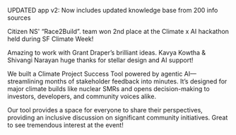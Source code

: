UPDATED app v2: Now includes updated knowledge base from 200 info sources

Citizen NS' “Race2Build”. team won 2nd place at the Climate x AI hackathon held during SF Climate Week! 

Amazing to work with Grant Draper’s brilliant ideas. Kavya Kowtha & Shivangi Narayan huge thanks for stellar design and AI support!

We built a Climate Project Success Tool powered by agentic AI—streamlining months of stakeholder feedback into minutes. It’s designed for major climate builds like nuclear SMRs and opens decision-making to investors, developers, and community voices alike.

Our tool provides a space for everyone to share their perspectives, providing an inclusive discussion on significant community initiatives. Great to see tremendous interest at the event!
